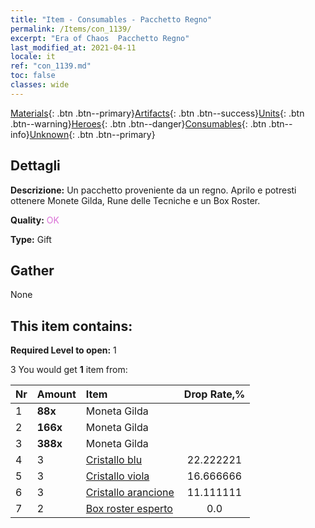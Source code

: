 ```yaml
---
title: "Item - Consumables - Pacchetto Regno"
permalink: /Items/con_1139/
excerpt: "Era of Chaos  Pacchetto Regno"
last_modified_at: 2021-04-11
locale: it
ref: "con_1139.md"
toc: false
classes: wide
---
```

 [Materials](/it/Items/){: .btn .btn--primary}[Artifacts](/it/Items/Artifacts/){: .btn .btn--success}[Units](/it/Items/Units/){: .btn .btn--warning}[Heroes](/it/Items/Heroes/){: .btn .btn--danger}[Consumables](/it/Items/Consumables/){: .btn .btn--info}[Unknown](/it/Items/Unknown/){: .btn .btn--primary}

## Dettagli
 **Descrizione:** Un pacchetto proveniente da un regno. Aprilo e potresti ottenere Monete Gilda, Rune delle Tecniche e un Box Roster.

 **Quality:** <span style="color: #DA70D6">OK</span>

 **Type:** Gift

## Gather

  None

## This item contains:

 **Required Level to open:** 1

 3 You would get **1** item  from:

  | Nr | Amount |     Item    | Drop Rate,% |
  |:---|:-------|:------------|:---------:|
  | 1 |  **88x** | Moneta Gilda |  | 22.222221 | 
  | 2 |  **166x** | Moneta Gilda |  | 16.666666 | 
  | 3 |  **388x** | Moneta Gilda |  | 11.111111 | 
  | 4 | 3 | [Cristallo blu](/it/Items/con_716/) | 22.222221 | 
  | 5 | 3 | [Cristallo viola](/it/Items/con_720/) | 16.666666 | 
  | 6 | 3 | [Cristallo arancione](/it/Items/con_730/) | 11.111111 | 
  | 7 | 2 | [Box roster esperto](/it/Items/con_767/) | 0.0 | 
